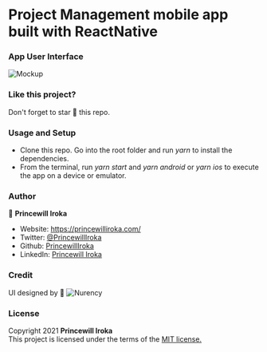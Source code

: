 # Project Management mobile app built with ReactNative


### App User Interface

![Mockup](https://imgur.com/WGJiUfX.png)

### Like this project?
Don't forget to star :star2: this repo.

### Usage and Setup
- Clone this repo. Go into the root folder and run *yarn* to install the dependencies.
- From the terminal, run *yarn start* and *yarn android* or *yarn ios* to execute the app on a device or emulator.

### Author

👤 **Princewill Iroka**

- Website: https://princewilliroka.com/
- Twitter: [@PrincewillIroka](https://twitter.com/PrincewillIroka)
- Github: [PrincewillIroka](https://github.com/PrincewillIroka)
- LinkedIn: [Princewill Iroka](https://www.linkedin.com/in/princewill-iroka/)

### Credit
UI designed by 👤 ![Nurency](https://dribbble.com/shots/15225935-Task-Management-App)

### License
Copyright 2021 **Princewill Iroka** \
This project is licensed under the terms of the [MIT license.](https://github.com/PrincewillIroka/gmail_clone/blob/main/LICENSE)
